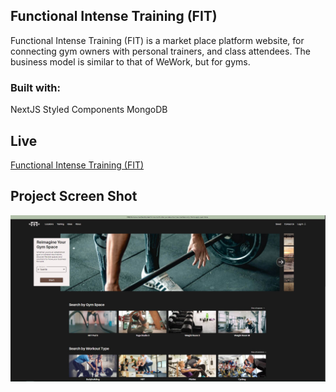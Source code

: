 ## Functional Intense Training (FIT)

Functional Intense Training (FIT) is a market place platform website, for connecting gym owners with personal trainers, and class attendees. The business model is similar to that of WeWork, but for gyms.

### Built with:

NextJS	Styled Components	MongoDB

## Live

<a href='https://functionalintense.training/' target='_blank'>Functional Intense Training (FIT)</a>

## Project Screen Shot

<img src='./public/capture.jpg' />
